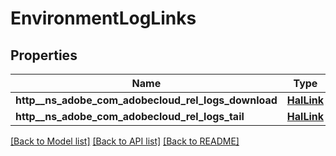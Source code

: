 # EnvironmentLogLinks

## Properties
Name | Type | Description | Notes
------------ | ------------- | ------------- | -------------
**http__ns_adobe_com_adobecloud_rel_logs_download** | [**HalLink**](HalLink.md) |  | [optional] 
**http__ns_adobe_com_adobecloud_rel_logs_tail** | [**HalLink**](HalLink.md) |  | [optional] 

[[Back to Model list]](../README.md#documentation-for-models) [[Back to API list]](../README.md#documentation-for-api-endpoints) [[Back to README]](../README.md)


